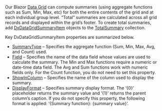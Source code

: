 Our Blazor [Data Grid](https://docs.devexpress.com/Blazor/DevExpress.Blazor.DxDataGrid-1) can compute summaries (using aggregate functions such as Sum, Min, Max, etc) for both the entire contents of the grid and at each individual group level. “Total” summaries are calculated across all grid records and displayed within the grid’s footer. To create total summaries, add [DxDataGridSummaryItem](https://docs.devexpress.com/Blazor/DevExpress.Blazor.DxDataGridSummaryItem) objects to the [TotalSummary](https://docs.devexpress.com/Blazor/DevExpress.Blazor.DxDataGrid-1.TotalSummary) collection.

Key DxDataGridSummaryItem properties are summarized below.

*   [SummaryType](https://docs.devexpress.com/Blazor/DevExpress.Blazor.DxSummaryItemBase-1.SummaryType) – Specifies the aggregate function (Sum, Min, Max, Avg, and Count) used.
*   [Field](https://docs.devexpress.com/Blazor/DevExpress.Blazor.DxSummaryItemBase-1.Field) – Specifies the name of the data field whose values are used to calculate the summary. The Min and Max functions require a numeric or date-time data field. The Avg and Sum functions work with numeric fields only. For the Count function, you do not need to set this property.
*   [ShowInColumn](https://docs.devexpress.com/Blazor/DevExpress.Blazor.DxDataGridSummaryItem.ShowInColumn) – Specifies the name of the column used to display the summary.
*   [DisplayFormat](https://docs.devexpress.com/Blazor/DevExpress.Blazor.DxSummaryItemBase-1.DisplayFormat) – Specifies summary display format. The ‘{0}’ placeholder returns the summary value and ‘{1}’ returns the parent column’s caption. If you do not specify this property, the following format is applied: ‘{Summary function}: {summary value}’.
